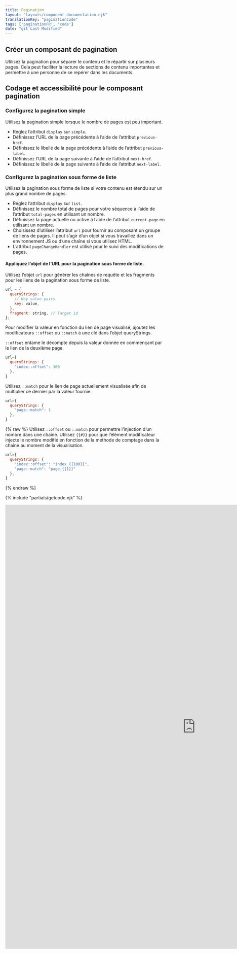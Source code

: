 ```yaml
---
title: Pagination
layout: "layouts/component-documentation.njk"
translationKey: "paginationCode"
tags: ['paginationFR', 'code']
date: "git Last Modified"
---
```


## Créer un composant de pagination

Utilisez la pagination pour séparer le contenu et le répartir sur plusieurs pages. Cela peut faciliter la lecture de sections de contenu importantes et permettre à une personne de se repérer dans les documents.

## Codage et accessibilité pour le composant pagination

### Configurez la pagination simple

Utilisez la pagination simple lorsque le nombre de pages est peu important.

- Réglez l’attribut `display` sur `simple`.
- Définissez l’URL de la page précédente à l’aide de l’attribut `previous-href`.  
- Définissez le libellé de la page précédente à l’aide de l’attribut `previous-label`.
- Définissez l’URL de la page suivante à l’aide de l’attribut `next-href`.
- Définissez le libellé de la page suivante à l’aide de l’attribut `next-label`.

### Configurez la pagination sous forme de liste

Utilisez la pagination sous forme de liste si votre contenu est étendu sur un plus grand nombre de pages.

- Réglez l’attribut `display` sur `list`.
- Définissez le nombre total de pages pour votre séquence à l’aide de l’attribut `total-pages` en utilisant un nombre.
- Définissez la page actuelle ou active à l’aide de l’attribut `current-page` en utilisant un nombre.
- Choisissez d’utiliser l’attribut `url` pour fournir au composant un groupe de liens de pages. Il peut s’agir d’un objet si vous travaillez dans un environnement JS ou d’une chaîne si vous utilisez HTML.
- L’attribut `pageChangeHandler` est utilisé pour le suivi des modifications de pages.

#### Appliquez l’objet de l’URL pour la pagination sous forme de liste.

Utilisez l’objet `url` pour générer les chaînes de requête et les fragments pour les liens de la pagination sous forme de liste.

```js
url = {
  queryStrings: {
    // Key value pairs
    key: value,
  },
  fragment: string, // Target id
};
```

Pour modifier la valeur en fonction du lien de page visualisé, ajoutez les modificateurs `::offset` ou `::match` à une clé dans l’objet queryStrings.

`::offset` entame le décompte depuis la valeur donnée en commençant par le lien de la deuxième page.

```js
url={
  queryStrings: {
    "index::offset": 100
  },
}
```

Utilisez `::match` pour le lien de page actuellement visualisée afin de multiplier ce dernier par la valeur fournie.

```js
url={
  queryStrings: {
    "page::match": 1
  },
}
```

{% raw %}
Utilisez `::offset` ou `::match` pour permettre l’injection d’un nombre dans une chaîne. Utilisez `{{#}}` pour que l’élément modificateur injecte le nombre modifié en fonction de la méthode de comptage dans la chaîne au moment de la visualisation.

```js
url={
  queryStrings: {
    "index::offset": "index_{{100}}",
    "page::match": "page_{{1}}"
  },
}
```

{% endraw %}

{% include "partials/getcode.njk" %}

<iframe
  title="Survol des propriétés et des évènements relatifs à gcds-pagination."
  src="https://cds-snc.github.io/gcds-components/staging/iframe.html?viewMode=docs&singleStory=true&id=components-pagination--events-properties"
  width="1200"
  height="1400"
  style="display: block; margin: 0 auto;"
  frameBorder="0"
  allow="clipboard-write"
></iframe>
